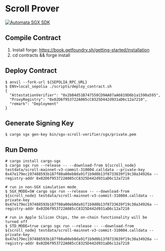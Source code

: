 # Scroll Prover
[![Automata SGX SDK](https://img.shields.io/badge/Power%20By-Automata%20SGX%20SDK-orange.svg)](https://github.com/automata-network/automata-sgx-sdk)

## Compile Contract

1. Install forge: https://book.getfoundry.sh/getting-started/installation
2. cd contracts && forge install

## Deploy Contract
```
$ anvil --fork-url ${SEPOLIA_RPC_URL}
$ ENV=local_sepolia ./scripts/deploy_contract.sh
{
  "AttestationVerifier": "0x2bB4d51B747558CD9AA07aA6819D6b1a1590a595",
  "ProxyRegistry": "0x02D6f953722A085cC8325D442d931aD6c12a7210",
  "remark": "Deployment"
}
```


## Generate Signing Key
```
$ cargo sgx gen-key bin/sgx-scroll-verifier/sgx/private.pem
```

## Run Demo

```
# cargo install cargo-sgx
$ cargo sgx run --release -- --download-from ${scroll_node} testdata/scroll-mainnet-v3-commit-310004.calldata --private-key 0x47e179ec197488593b187f80a00eb0da91f1b9d0b13f8733639f19c30a34926a --registry-addr 0x02D6f953722A085cC8325D442d931aD6c12a7210

# run in non-SGX simulation mode
$ SGX_MODE=SW cargo sgx run --release -- --download-from ${scroll_node} testdata/scroll-mainnet-v3-commit-310004.calldata --private-key 0x47e179ec197488593b187f80a00eb0da91f1b9d0b13f8733639f19c30a34926a --registry-addr 0x02D6f953722A085cC8325D442d931aD6c12a7210

# run in Apple Silicon Chips, the on-chain functionality will be turned off
$ STD_MODE=true cargo sgx run --release -- --download-from ${scroll_node} testdata/scroll-mainnet-v3-commit-310004.calldata --private-key 0x47e179ec197488593b187f80a00eb0da91f1b9d0b13f8733639f19c30a34926a --registry-addr 0x02D6f953722A085cC8325D442d931aD6c12a7210
```
